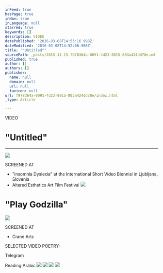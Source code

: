 ```yaml
---
inFeed: true
hasPage: true
inNav: true
inLanguage: null
starred: true
keywords: []
description: VIDEO
datePublished: '2016-03-08T14:53:16.998Z'
dateModified: '2016-03-08T14:52:06.986Z'
title: '"Untitled"'
sourcePath: _posts/2015-11-15-f978364a-0091-4d23-8015-803a424dd78e.md
published: true
author: []
authors: []
publisher:
  name: null
  domain: null
  url: null
  favicon: null
url: f978364a-0091-4d23-8015-803a424dd78e/index.html
_type: Article

---
```

VIDEO

# "Untitled"

****
![](https://the-grid-user-content.s3-us-west-2.amazonaws.com/27270309-5d7d-498a-82c2-3b989cdfdddf.png)

SCREENED AT

* "Insomnia Dyslexia" at the International Short Video Biennial in Ljubljana, Slovenia
* Altered Esthetics Art Film Festival
![](https://s3-us-west-2.amazonaws.com/the-grid-img/p/e6c8bddcd9669d842c6bf963009529e4b56236ec.jpg)

# "Play Godzilla"
![](https://the-grid-user-content.s3-us-west-2.amazonaws.com/fb940169-790e-4aaa-b58e-36d69e43a343.jpg)

SCREENED AT

* Crane Arts

SELECTED VIDEO POETRY:

Telegram

Reading Arabic
![](https://the-grid-user-content.s3-us-west-2.amazonaws.com/6f3299db-91e4-4360-9263-e50894c61961.jpg)
![](https://the-grid-user-content.s3-us-west-2.amazonaws.com/d0bc674e-b91b-476a-a0ce-b75010280314.jpg)
![](https://the-grid-user-content.s3-us-west-2.amazonaws.com/0dd30bb0-a6e0-4688-8c2a-137a0984f90e.jpg)
![](https://the-grid-user-content.s3-us-west-2.amazonaws.com/4deb9b72-b358-49bf-9bbe-e4205cf7778e.jpg)